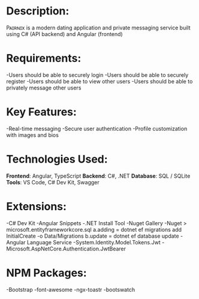 # Description:
Pᴀɪʀɴɪx is a modern dating application and private messaging service built using C# (API backend) and Angular (frontend)

# Requirements:
-Users should be able to securely login
-Users should be able to securely register
-Users should be able to view other users
-Users should be able to privately message other users

# Key Features:
-Real-time messaging
-Secure user authentication
-Profile customization with images and bios

# Technologies Used:
**Frontend**: Angular, TypeScript
**Backend**: C#, .NET
**Database**: SQL / SQLite
**Tools**: VS Code, C# Dev Kit, Swagger

# Extensions:
-C# Dev Kit
-Angular Snippets
-.NET Install Tool
-Nuget Gallery
-Nuget > microsoft.entityframeworkcore.sql
a.adding = dotnet ef migrations add InitialCreate -o Data/Migrations
b.update = dotnet ef database update
-Angular Language Service
-System.Identity.Model.Tokens.Jwt
-Microsoft.AspNetCore.Authentication.JwtBearer

# NPM Packages:
-Bootstrap
-font-awesome
-ngx-toastr
-bootswatch

